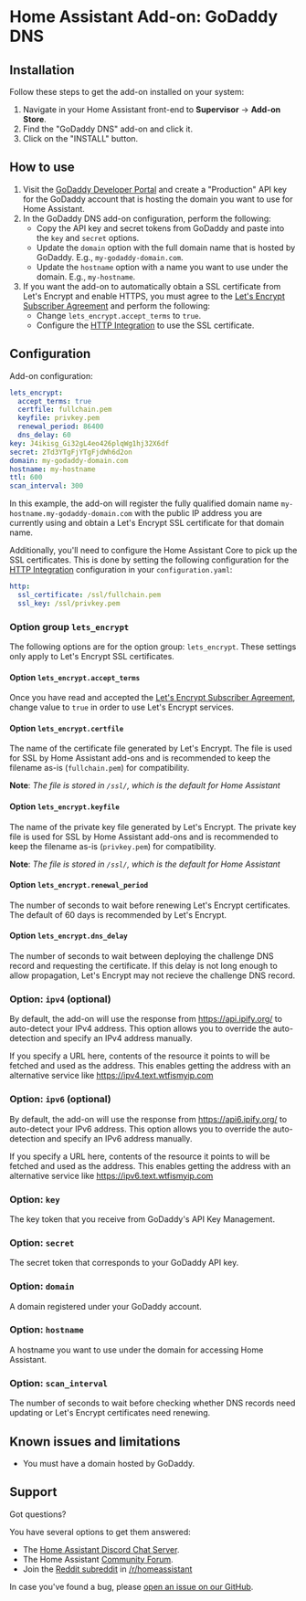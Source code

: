 # Home Assistant Add-on: GoDaddy DNS

## Installation

Follow these steps to get the add-on installed on your system:

1. Navigate in your Home Assistant front-end to **Supervisor** -> **Add-on Store**.
2. Find the "GoDaddy DNS" add-on and click it.
3. Click on the "INSTALL" button.

## How to use

1. Visit the [GoDaddy Developer Portal][godaddy-dev] and create a "Production" API key for the GoDaddy account that is hosting the domain you want to use for Home Assistant.
2. In the GoDaddy DNS add-on configuration, perform the following:
    - Copy the API key and secret tokens from GoDaddy and paste into the `key` and `secret` options.
    - Update the `domain` option with the full domain name that is hosted by GoDaddy. E.g., `my-godaddy-domain.com`.
    - Update the `hostname` option with a name you want to use under the domain. E.g., `my-hostname`.
3. If you want the add-on to automatically obtain a SSL certificate from Let's Encrypt and enable HTTPS, you must agree to the [Let's Encrypt Subscriber Agreement][le-legal] and perform the following:
    - Change `lets_encrypt.accept_terms` to `true`.
    - Configure the [HTTP Integration][http-integration] to use the SSL certificate.

## Configuration

Add-on configuration:

```yaml
lets_encrypt:
  accept_terms: true
  certfile: fullchain.pem
  keyfile: privkey.pem
  renewal_period: 86400
  dns_delay: 60
key: J4ikisg_Gi32gL4eo426plqWg1hj32X6df
secret: 2Td3YTgFjYTgFjdWh6d2on
domain: my-godaddy-domain.com
hostname: my-hostname
ttl: 600
scan_interval: 300
```

In this example, the add-on will register the fully qualified domain name `my-hostname.my-godaddy-domain.com` with the public IP address you are currently using and obtain a Let's Encrypt SSL certificate for that domain name.

Additionally, you'll need to configure the Home Assistant Core to pick up the SSL certificates.
This is done by setting the following configuration for the [HTTP Integration][http-integration] configuration in your `configuration.yaml`:

```yaml
http:
  ssl_certificate: /ssl/fullchain.pem
  ssl_key: /ssl/privkey.pem
```

### Option group `lets_encrypt`

The following options are for the option group: `lets_encrypt`.
These settings only apply to Let's Encrypt SSL certificates.

#### Option `lets_encrypt.accept_terms`

Once you have read and accepted the [Let's Encrypt Subscriber Agreement][le-legal], change value to `true` in order to use Let's Encrypt services.

#### Option `lets_encrypt.certfile`

The name of the certificate file generated by Let's Encrypt.
The file is used for SSL by Home Assistant add-ons and is recommended to keep the filename as-is (`fullchain.pem`) for compatibility.

**Note**: _The file is stored in `/ssl/`, which is the default for Home Assistant_

#### Option `lets_encrypt.keyfile`

The name of the private key file generated by Let's Encrypt.
The private key file is used for SSL by Home Assistant add-ons and is recommended to keep the filename as-is (`privkey.pem`) for compatibility.

**Note**: _The file is stored in `/ssl/`, which is the default for Home Assistant_

#### Option `lets_encrypt.renewal_period`

The number of seconds to wait before renewing Let's Encrypt certificates.
The default of 60 days is recommended by Let's Encrypt.

#### Option `lets_encrypt.dns_delay`

The number of seconds to wait between deploying the challenge DNS record and requesting the certificate.
If this delay is not long enough to allow propagation, Let's Encrypt may not recieve the challenge DNS record.

### Option: `ipv4` (optional)

By default, the add-on will use the response from https://api.ipify.org/ to auto-detect your IPv4 address.
This option allows you to override the auto-detection and specify an IPv4 address manually.

If you specify a URL here, contents of the resource it points to will be fetched and used as the address.
This enables getting the address with an alternative service like https://ipv4.text.wtfismyip.com

### Option: `ipv6` (optional)

By default, the add-on will use the response from https://api6.ipify.org/ to auto-detect your IPv6 address.
This option allows you to override the auto-detection and specify an IPv6 address manually.

If you specify a URL here, contents of the resource it points to will be fetched and used as the address.
This enables getting the address with an alternative service like https://ipv6.text.wtfismyip.com

### Option: `key`

The key token that you receive from GoDaddy's API Key Management.

### Option: `secret`

The secret token that corresponds to your GoDaddy API key.

### Option: `domain`

A domain registered under your GoDaddy account.

### Option: `hostname`

A hostname you want to use under the domain for accessing Home Assistant.

### Option: `scan_interval`

The number of seconds to wait before checking whether DNS records need updating or Let's Encrypt certificates need renewing.

## Known issues and limitations

- You must have a domain hosted by GoDaddy.

## Support

Got questions?

You have several options to get them answered:

- The [Home Assistant Discord Chat Server][discord].
- The Home Assistant [Community Forum][forum].
- Join the [Reddit subreddit][reddit] in [/r/homeassistant][reddit]

In case you've found a bug, please [open an issue on our GitHub][issue].

[discord]: https://discord.gg/c5DvZ4e
[forum]: https://community.home-assistant.io
[issue]: https://github.com/mrmichaelrb/hassio-addons/issues
[reddit]: https://reddit.com/r/homeassistant
[godaddy-dev]: https://developer.godaddy.com/
[le-legal]: https://letsencrypt.org/repository/
[http-integration]: https://www.home-assistant.io/integrations/http/
